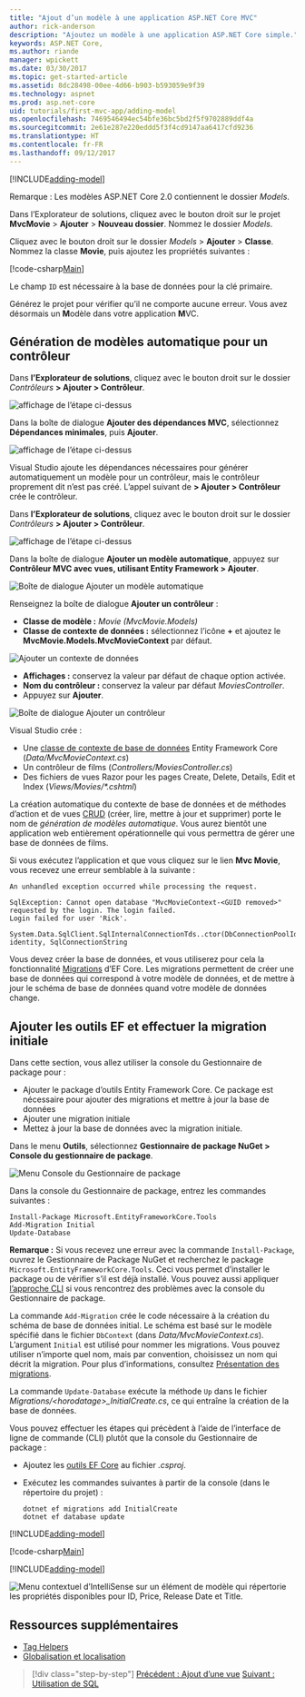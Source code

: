 ```yaml
---
title: "Ajout d’un modèle à une application ASP.NET Core MVC"
author: rick-anderson
description: "Ajoutez un modèle à une application ASP.NET Core simple."
keywords: ASP.NET Core,
ms.author: riande
manager: wpickett
ms.date: 03/30/2017
ms.topic: get-started-article
ms.assetid: 8dc28498-00ee-4d66-b903-b593059e9f39
ms.technology: aspnet
ms.prod: asp.net-core
uid: tutorials/first-mvc-app/adding-model
ms.openlocfilehash: 7469546494ec54bfe36bc5bd2f5f9702889ddf4a
ms.sourcegitcommit: 2e61e287e220eddd5f3f4cd9147aa6417cfd9236
ms.translationtype: HT
ms.contentlocale: fr-FR
ms.lasthandoff: 09/12/2017
---
```

[!INCLUDE[adding-model](../../includes/mvc-intro/adding-model1.md)]

Remarque : Les modèles ASP.NET Core 2.0 contiennent le dossier *Models*.

Dans l’Explorateur de solutions, cliquez avec le bouton droit sur le projet **MvcMovie** > **Ajouter** > **Nouveau dossier**. Nommez le dossier *Models*.

Cliquez avec le bouton droit sur le dossier *Models* > **Ajouter** > **Classe**. Nommez la classe **Movie**, puis ajoutez les propriétés suivantes :

[!code-csharp[Main](../../tutorials/first-mvc-app/start-mvc/sample/MvcMovie/Models/MovieNoEF.cs?name=snippet_1)]

Le champ `ID` est nécessaire à la base de données pour la clé primaire. 

Générez le projet pour vérifier qu’il ne comporte aucune erreur. Vous avez désormais un **M**odèle dans votre application **M**VC.

## <a name="scaffolding-a-controller"></a>Génération de modèles automatique pour un contrôleur

Dans **l’Explorateur de solutions**, cliquez avec le bouton droit sur le dossier *Contrôleurs* **> Ajouter > Contrôleur**.

![affichage de l’étape ci-dessus](adding-model/_static/add_controller.png)

Dans la boîte de dialogue **Ajouter des dépendances MVC**, sélectionnez **Dépendances minimales**, puis **Ajouter**.

![affichage de l’étape ci-dessus](adding-model/_static/add_depend.png)

Visual Studio ajoute les dépendances nécessaires pour générer automatiquement un modèle pour un contrôleur, mais le contrôleur proprement dit n’est pas créé. L’appel suivant de **> Ajouter > Contrôleur** crée le contrôleur. 

Dans **l’Explorateur de solutions**, cliquez avec le bouton droit sur le dossier *Contrôleurs* **> Ajouter > Contrôleur**.

![affichage de l’étape ci-dessus](adding-model/_static/add_controller.png)

Dans la boîte de dialogue **Ajouter un modèle automatique**, appuyez sur **Contrôleur MVC avec vues, utilisant Entity Framework > Ajouter**.

![Boîte de dialogue Ajouter un modèle automatique](adding-model/_static/add_scaffold2.png)

Renseignez la boîte de dialogue **Ajouter un contrôleur** :

* **Classe de modèle :** *Movie (MvcMovie.Models)*
* **Classe de contexte de données :** sélectionnez l’icône **+** et ajoutez le **MvcMovie.Models.MvcMovieContext** par défaut.

![Ajouter un contexte de données](adding-model/_static/dc.png)

* **Affichages :** conservez la valeur par défaut de chaque option activée.
* **Nom du contrôleur :** conservez la valeur par défaut *MoviesController*.
* Appuyez sur **Ajouter**.

![Boîte de dialogue Ajouter un contrôleur](adding-model/_static/add_controller2.png)

Visual Studio crée :

* Une [classe de contexte de base de données](xref:data/ef-mvc/intro#create-the-database-context) Entity Framework Core (*Data/MvcMovieContext.cs*)
* Un contrôleur de films (*Controllers/MoviesController.cs*)
* Des fichiers de vues Razor pour les pages Create, Delete, Details, Edit et Index (*Views/Movies/&ast;.cshtml*)

La création automatique du contexte de base de données et de méthodes d’action et de vues [CRUD](https://wikipedia.org/wiki/Create,_read,_update_and_delete) (créer, lire, mettre à jour et supprimer) porte le nom de *génération de modèles automatique*. Vous aurez bientôt une application web entièrement opérationnelle qui vous permettra de gérer une base de données de films.

Si vous exécutez l’application et que vous cliquez sur le lien **Mvc Movie**, vous recevez une erreur semblable à la suivante :

```
An unhandled exception occurred while processing the request.

SqlException: Cannot open database "MvcMovieContext-<GUID removed>" requested by the login. The login failed.
Login failed for user 'Rick'.

System.Data.SqlClient.SqlInternalConnectionTds..ctor(DbConnectionPoolIdentity identity, SqlConnectionString 
```

Vous devez créer la base de données, et vous utiliserez pour cela la fonctionnalité [Migrations](xref:data/ef-mvc/migrations) d’EF Core. Les migrations permettent de créer une base de données qui correspond à votre modèle de données, et de mettre à jour le schéma de base de données quand votre modèle de données change.

## <a name="add-ef-tooling-and-perform-initial-migration"></a>Ajouter les outils EF et effectuer la migration initiale

Dans cette section, vous allez utiliser la console du Gestionnaire de package pour :

* Ajouter le package d’outils Entity Framework Core. Ce package est nécessaire pour ajouter des migrations et mettre à jour la base de données
* Ajouter une migration initiale
* Mettez à jour la base de données avec la migration initiale.

Dans le menu **Outils**, sélectionnez **Gestionnaire de package NuGet > Console du gestionnaire de package**.

<!-- following image shared with uid: tutorials/razor-pages/model -->
  ![Menu Console du Gestionnaire de package](adding-model/_static/pmc.png)

Dans la console du Gestionnaire de package, entrez les commandes suivantes :

``` PMC
Install-Package Microsoft.EntityFrameworkCore.Tools
Add-Migration Initial
Update-Database
```

**Remarque :** Si vous recevez une erreur avec la commande `Install-Package`, ouvrez le Gestionnaire de Package NuGet et recherchez le package `Microsoft.EntityFrameworkCore.Tools`. Ceci vous permet d’installer le package ou de vérifier s’il est déjà installé. Vous pouvez aussi appliquer [l’approche CLI](#cli) si vous rencontrez des problèmes avec la console du Gestionnaire de package.

La commande `Add-Migration` crée le code nécessaire à la création du schéma de base de données initial. Le schéma est basé sur le modèle spécifié dans le fichier `DbContext` (dans *Data/MvcMovieContext.cs*). L’argument `Initial` est utilisé pour nommer les migrations. Vous pouvez utiliser n’importe quel nom, mais par convention, choisissez un nom qui décrit la migration. Pour plus d’informations, consultez [Présentation des migrations](xref:data/ef-mvc/migrations#introduction-to-migrations).

La commande `Update-Database` exécute la méthode `Up` dans le fichier *Migrations/\<horodatage>_InitialCreate.cs*, ce qui entraîne la création de la base de données.

<a name="cli"></a> Vous pouvez effectuer les étapes qui précèdent à l’aide de l’interface de ligne de commande (CLI) plutôt que la console du Gestionnaire de package :

* Ajoutez les [outils EF Core](xref:data/ef-mvc/migrations#entity-framework-core-nuget-packages-for-migrations) au fichier *.csproj*.
* Exécutez les commandes suivantes à partir de la console (dans le répertoire du projet) :

  ```console
  dotnet ef migrations add InitialCreate
  dotnet ef database update
  ```     
  

[!INCLUDE[adding-model](../../includes/mvc-intro/adding-model3.md)]

[!code-csharp[Main](../../tutorials/first-mvc-app/start-mvc/sample/MvcMovie/Startup.cs?name=ConfigureServices&highlight=6-7)]

[!INCLUDE[adding-model](../../includes/mvc-intro/adding-model4.md)]

![Menu contextuel d’IntelliSense sur un élément de modèle qui répertorie les propriétés disponibles pour ID, Price, Release Date et Title.](adding-model/_static/ints.png)

## <a name="additional-resources"></a>Ressources supplémentaires

* [Tag Helpers](xref:mvc/views/tag-helpers/intro)
* [Globalisation et localisation](xref:fundamentals/localization)

>[!div class="step-by-step"]
[Précédent : Ajout d’une vue](adding-view.md)
[Suivant : Utilisation de SQL](working-with-sql.md)  
